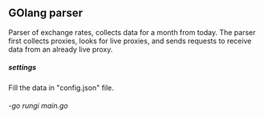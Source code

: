 ## GOlang parser

Parser of exchange rates, collects data for a month from today. 
The parser first collects proxies, looks for live proxies, and sends requests to receive data from an already live proxy.

##### settings
Fill the data in "config.json" file.
 
###### -go rungi main.go

